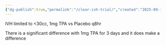 ```yaml
---
{"dg-publish":true,"permalink":"/clear-ivh-trial/","created":"2025-09-10T11:08:06.560-07:00","updated":"2025-09-10T11:08:51.519-07:00"}
---
```




IVH limited to <30cc, 1mg TPA vs Placebo q8hr

There is a significant difference with 1mg TPA for 3 days and it does make a difference